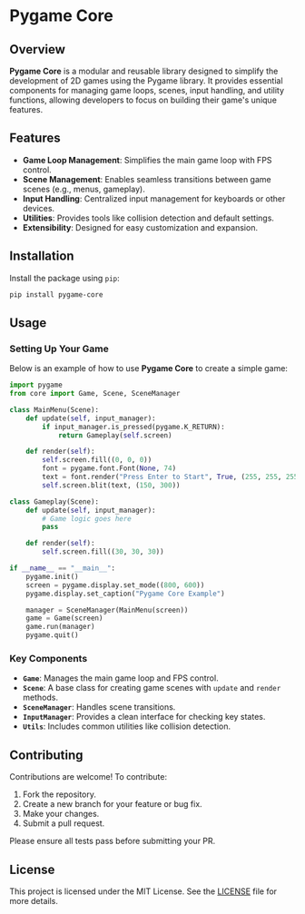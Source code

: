 # Pygame Core

## Overview

**Pygame Core** is a modular and reusable library designed to simplify the development of 2D games using the Pygame library. It provides essential components for managing game loops, scenes, input handling, and utility functions, allowing developers to focus on building their game's unique features.

## Features

- **Game Loop Management**: Simplifies the main game loop with FPS control.
- **Scene Management**: Enables seamless transitions between game scenes (e.g., menus, gameplay).
- **Input Handling**: Centralized input management for keyboards or other devices.
- **Utilities**: Provides tools like collision detection and default settings.
- **Extensibility**: Designed for easy customization and expansion.

## Installation

Install the package using `pip`:

```bash
pip install pygame-core
```

## Usage

### Setting Up Your Game

Below is an example of how to use **Pygame Core** to create a simple game:

```python
import pygame
from core import Game, Scene, SceneManager

class MainMenu(Scene):
    def update(self, input_manager):
        if input_manager.is_pressed(pygame.K_RETURN):
            return Gameplay(self.screen)

    def render(self):
        self.screen.fill((0, 0, 0))
        font = pygame.font.Font(None, 74)
        text = font.render("Press Enter to Start", True, (255, 255, 255))
        self.screen.blit(text, (150, 300))

class Gameplay(Scene):
    def update(self, input_manager):
        # Game logic goes here
        pass

    def render(self):
        self.screen.fill((30, 30, 30))

if __name__ == "__main__":
    pygame.init()
    screen = pygame.display.set_mode((800, 600))
    pygame.display.set_caption("Pygame Core Example")

    manager = SceneManager(MainMenu(screen))
    game = Game(screen)
    game.run(manager)
    pygame.quit()
```

### Key Components

- **`Game`**: Manages the main game loop and FPS control.
- **`Scene`**: A base class for creating game scenes with `update` and `render` methods.
- **`SceneManager`**: Handles scene transitions.
- **`InputManager`**: Provides a clean interface for checking key states.
- **`Utils`**: Includes common utilities like collision detection.

## Contributing

Contributions are welcome! To contribute:

1. Fork the repository.
2. Create a new branch for your feature or bug fix.
3. Make your changes.
4. Submit a pull request.

Please ensure all tests pass before submitting your PR.

## License

This project is licensed under the MIT License. See the [LICENSE](LICENSE) file for more details.
